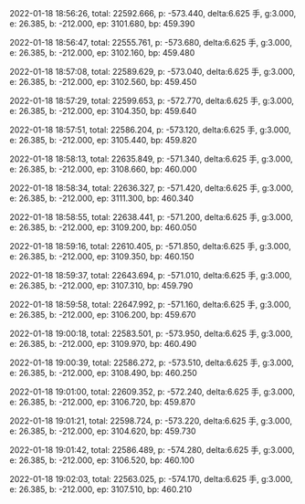 2022-01-18 18:56:26, total: 22592.666, p: -573.440, delta:6.625 手, g:3.000, e: 26.385, b: -212.000, ep: 3101.680, bp: 459.390

2022-01-18 18:56:47, total: 22555.761, p: -573.680, delta:6.625 手, g:3.000, e: 26.385, b: -212.000, ep: 3102.160, bp: 459.480

2022-01-18 18:57:08, total: 22589.629, p: -573.040, delta:6.625 手, g:3.000, e: 26.385, b: -212.000, ep: 3102.560, bp: 459.450

2022-01-18 18:57:29, total: 22599.653, p: -572.770, delta:6.625 手, g:3.000, e: 26.385, b: -212.000, ep: 3104.350, bp: 459.640

2022-01-18 18:57:51, total: 22586.204, p: -573.120, delta:6.625 手, g:3.000, e: 26.385, b: -212.000, ep: 3105.440, bp: 459.820

2022-01-18 18:58:13, total: 22635.849, p: -571.340, delta:6.625 手, g:3.000, e: 26.385, b: -212.000, ep: 3108.660, bp: 460.000

2022-01-18 18:58:34, total: 22636.327, p: -571.420, delta:6.625 手, g:3.000, e: 26.385, b: -212.000, ep: 3111.300, bp: 460.340

2022-01-18 18:58:55, total: 22638.441, p: -571.200, delta:6.625 手, g:3.000, e: 26.385, b: -212.000, ep: 3109.200, bp: 460.050

2022-01-18 18:59:16, total: 22610.405, p: -571.850, delta:6.625 手, g:3.000, e: 26.385, b: -212.000, ep: 3109.350, bp: 460.150

2022-01-18 18:59:37, total: 22643.694, p: -571.010, delta:6.625 手, g:3.000, e: 26.385, b: -212.000, ep: 3107.310, bp: 459.790

2022-01-18 18:59:58, total: 22647.992, p: -571.160, delta:6.625 手, g:3.000, e: 26.385, b: -212.000, ep: 3106.200, bp: 459.670

2022-01-18 19:00:18, total: 22583.501, p: -573.950, delta:6.625 手, g:3.000, e: 26.385, b: -212.000, ep: 3109.970, bp: 460.490

2022-01-18 19:00:39, total: 22586.272, p: -573.510, delta:6.625 手, g:3.000, e: 26.385, b: -212.000, ep: 3108.490, bp: 460.250

2022-01-18 19:01:00, total: 22609.352, p: -572.240, delta:6.625 手, g:3.000, e: 26.385, b: -212.000, ep: 3106.720, bp: 459.870

2022-01-18 19:01:21, total: 22598.724, p: -573.220, delta:6.625 手, g:3.000, e: 26.385, b: -212.000, ep: 3104.620, bp: 459.730

2022-01-18 19:01:42, total: 22586.489, p: -574.280, delta:6.625 手, g:3.000, e: 26.385, b: -212.000, ep: 3106.520, bp: 460.100

2022-01-18 19:02:03, total: 22563.025, p: -574.170, delta:6.625 手, g:3.000, e: 26.385, b: -212.000, ep: 3107.510, bp: 460.210
